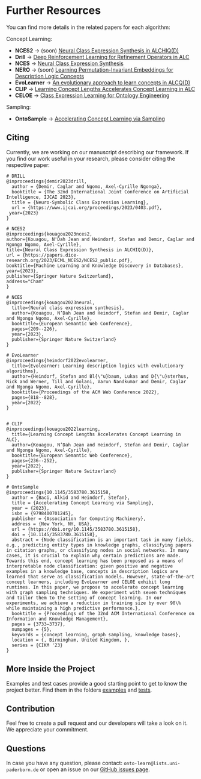 # Further Resources

You can find more details in the related papers for each algorithm:

Concept Learning:

- **NCES2** &rarr; (soon) [Neural Class Expression Synthesis in ALCHIQ(D)](https://papers.dice-research.org/2023/ECML_NCES2/NCES2_public.pdf)
- **Drill** &rarr; [Deep Reinforcement Learning for Refinement Operators in ALC](https://arxiv.org/pdf/2106.15373.pdf)
- **NCES** &rarr; [Neural Class Expression Synthesis](https://link.springer.com/chapter/10.1007/978-3-031-33455-9_13)
- **NERO** &rarr; (soon) [Learning Permutation-Invariant Embeddings for Description Logic Concepts](https://github.com/dice-group/Nero)
- **EvoLearner** &rarr; [An evolutionary approach to learn concepts in ALCQ(D)](https://dl.acm.org/doi/abs/10.1145/3485447.3511925)
- **CLIP** &rarr; [Learning Concept Lengths Accelerates Concept Learning in ALC](https://link.springer.com/chapter/10.1007/978-3-031-06981-9_14)
- **CELOE** &rarr; [Class Expression Learning for Ontology Engineering](https://www.sciencedirect.com/science/article/abs/pii/S1570826811000023)

Sampling:
- **OntoSample** &rarr; [Accelerating Concept Learning via Sampling](https://dl.acm.org/doi/10.1145/3583780.3615158)

## Citing

Currently, we are working on our manuscript describing our framework. 
If you find our work useful in your research, please consider citing the respective paper:

```
# DRILL
@inproceedings{demir2023drill,
  author = {Demir, Caglar and Ngomo, Axel-Cyrille Ngonga},
  booktitle = {The 32nd International Joint Conference on Artificial Intelligence, IJCAI 2023},
  title = {Neuro-Symbolic Class Expression Learning},
  url = {https://www.ijcai.org/proceedings/2023/0403.pdf},
 year={2023}
}

# NCES2
@inproceedings{kouagou2023nces2,
author={Kouagou, N'Dah Jean and Heindorf, Stefan and Demir, Caglar and Ngonga Ngomo, Axel-Cyrille},
title={Neural Class Expression Synthesis in ALCHIQ(D)},
url = {https://papers.dice-research.org/2023/ECML_NCES2/NCES2_public.pdf},
booktitle={Machine Learning and Knowledge Discovery in Databases},
year={2023},
publisher={Springer Nature Switzerland},
address="Cham"
}

# NCES
@inproceedings{kouagou2023neural,
  title={Neural class expression synthesis},
  author={Kouagou, N’Dah Jean and Heindorf, Stefan and Demir, Caglar and Ngonga Ngomo, Axel-Cyrille},
  booktitle={European Semantic Web Conference},
  pages={209--226},
  year={2023},
  publisher={Springer Nature Switzerland}
}

# EvoLearner
@inproceedings{heindorf2022evolearner,
  title={Evolearner: Learning description logics with evolutionary algorithms},
  author={Heindorf, Stefan and Bl{\"u}baum, Lukas and D{\"u}sterhus, Nick and Werner, Till and Golani, Varun Nandkumar and Demir, Caglar and Ngonga Ngomo, Axel-Cyrille},
  booktitle={Proceedings of the ACM Web Conference 2022},
  pages={818--828},
  year={2022}
}


# CLIP
@inproceedings{kouagou2022learning,
  title={Learning Concept Lengths Accelerates Concept Learning in ALC},
  author={Kouagou, N’Dah Jean and Heindorf, Stefan and Demir, Caglar and Ngonga Ngomo, Axel-Cyrille},
  booktitle={European Semantic Web Conference},
  pages={236--252},
  year={2022},
  publisher={Springer Nature Switzerland}
}

# OntoSample
@inproceedings{10.1145/3583780.3615158,
  author = {Baci, Alkid and Heindorf, Stefan},
  title = {Accelerating Concept Learning via Sampling},
  year = {2023},
  isbn = {9798400701245},
  publisher = {Association for Computing Machinery},
  address = {New York, NY, USA},
  url = {https://doi.org/10.1145/3583780.3615158},
  doi = {10.1145/3583780.3615158},
  abstract = {Node classification is an important task in many fields, e.g., predicting entity types in knowledge graphs, classifying papers in citation graphs, or classifying nodes in social networks. In many cases, it is crucial to explain why certain predictions are made. Towards this end, concept learning has been proposed as a means of interpretable node classification: given positive and negative examples in a knowledge base, concepts in description logics are learned that serve as classification models. However, state-of-the-art concept learners, including EvoLearner and CELOE exhibit long runtimes. In this paper, we propose to accelerate concept learning with graph sampling techniques. We experiment with seven techniques and tailor them to the setting of concept learning. In our experiments, we achieve a reduction in training size by over 90\% while maintaining a high predictive performance.},
  booktitle = {Proceedings of the 32nd ACM International Conference on Information and Knowledge Management},
  pages = {3733–3737},
  numpages = {5},
  keywords = {concept learning, graph sampling, knowledge bases},
  location = {, Birmingham, United Kingdom, },
  series = {CIKM '23}
}
```

## More Inside the Project

Examples and test cases provide a good starting point to get to know
the project better. Find them in the folders 
[examples](https://github.com/dice-group/Ontolearn/tree/develop/examples) and [tests](https://github.com/dice-group/Ontolearn/tree/develop/tests).

## Contribution

Feel free to create a pull request and our developers will take a look on it. 
We appreciate your commitment. 

## Questions

In case you have any question, please contact:  `onto-learn@lists.uni-paderborn.de`
or open an issue on our [GitHub issues page](https://github.com/dice-group/Ontolearn/issues).
